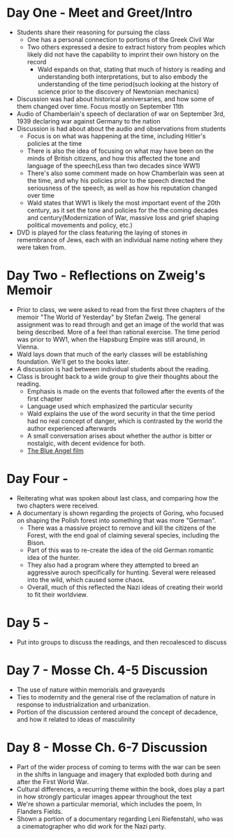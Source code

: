 # Day One - Meet and Greet/Intro
- Students share their reasoning for pursuing the class
	- One has a personal connection to portions of the Greek Civil War
	- Two others expressed a desire to extract history from peoples which likely did not have the capability to imprint their own history on the record
		- Wald expands on that, stating that much of history is reading and understanding both interpretations, but to also embody the understanding of the time period(such looking at the history of science prior to the discovery of Newtonian mechanics)
- Discussion was had about historical anniversaries, and how some of them changed over time. Focus mostly on September 11th
- Audio of Chamberlain's speech of declaration of war on September 3rd, 1939 declaring war against Germany to the nation
- Discussion is had about about the audio and observations from students
	- Focus is on what was happening at the time, including Hitler's policies at the time
	- There is also the idea of focusing on what may have been on the minds of British citizens, and how this affected the tone and language of the speech(Less than two decades since WW1)
	- There's also some comment made on how Chamberlain was seen at the time, and why his policies prior to the speech directed the seriousness of the speech, as well as how his reputation changed over time
	- Wald states that WW1 is likely the most important event of the 20th century, as it set the tone and policies for the the coming decades and century(Modernization of War, massive loss and grief shaping political movements and policy, etc.)
- DVD is played for the class featuring the laying of stones in remembrance of Jews, each with an individual name noting where they were taken from.
# Day Two - Reflections on Zweig's Memoir
- Prior to class, we were asked to read from the first three chapters of the memoir "The World of Yesterday" by Stefan Zweig. The general assignment was to read through and get an image of the world that was being described. More of a feel than rational exercise. The time period was prior to WW1, when the Hapsburg Empire was still around, in Vienna.
- Wald lays down that much of the early classes will be establishing foundation. We'll get to the books later.
- A discussion is had between individual students about the reading.
- Class is brought back to a wide group to give their thoughts about the reading.
	- Emphasis is made on the events that followed after the events of the first chapter
	- Language used which emphasized the particular security
	- Wald explains the use of the word security in that the time period had no real concept of danger, which is contrasted by the world the author experienced afterwards
	- A small conversation arises about whether the author is bitter or nostalgic, with decent evidence for both.
	- [The Blue Angel film](https://www.imdb.com/title/tt0020697/)
# Day Four -
- Reiterating what was spoken about last class, and comparing how the two chapters were received.
- A documentary is shown regarding the projects of Goring, who focused on shaping the Polish forest into something that was more "German".
	- There was a massive project to remove and kill the citizens of the  Forest, with the end goal of claiming several species, including the Bison.
	- Part of this was to re-create the idea of the old German romantic idea of the hunter.
	- They also had a program where they attempted to breed an aggressive auroch specifically for hunting. Several were released into the wild, which caused some chaos.
	- Overall, much of this reflected the Nazi ideas of creating their world to fit their worldview.
# Day 5 - 
- Put into groups to discuss the readings, and then recoalesced to discuss
# Day 7 - Mosse Ch. 4-5 Discussion
- The use of nature within memorials and graveyards
- Ties to modernity and the general rise of the reclamation of nature in response to industrialization and urbanization.
- Portion of the discussion centered around the concept of decadence, and how it related to ideas of masculinity
# Day 8 - Mosse Ch. 6-7 Discussion
- Part of the wider process of coming to terms with the war can be seen in the shifts in language and imagery that exploded both during and after the First World War.
- Cultural differences, a recurring theme within the book, does play a part in how strongly particular images appear throughout the text
- We're shown a particular memorial, which includes the poem, In Flanders Fields.
- Shown a portion of a documentary regarding Leni Riefenstahl, who was a cinematographer who did work for the Nazi party.